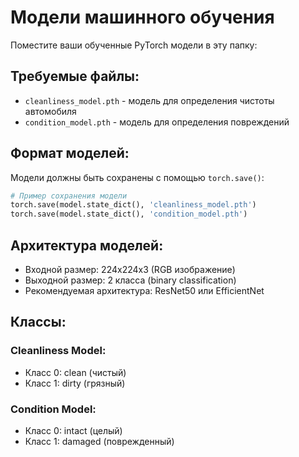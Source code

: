 # Модели машинного обучения

Поместите ваши обученные PyTorch модели в эту папку:

## Требуемые файлы:

- `cleanliness_model.pth` - модель для определения чистоты автомобиля
- `condition_model.pth` - модель для определения повреждений

## Формат моделей:

Модели должны быть сохранены с помощью `torch.save()`:

```python
# Пример сохранения модели
torch.save(model.state_dict(), 'cleanliness_model.pth')
torch.save(model.state_dict(), 'condition_model.pth')
```

## Архитектура моделей:

- Входной размер: 224x224x3 (RGB изображение)
- Выходной размер: 2 класса (binary classification)
- Рекомендуемая архитектура: ResNet50 или EfficientNet

## Классы:

### Cleanliness Model:
- Класс 0: clean (чистый)
- Класс 1: dirty (грязный)

### Condition Model:
- Класс 0: intact (целый)
- Класс 1: damaged (поврежденный)